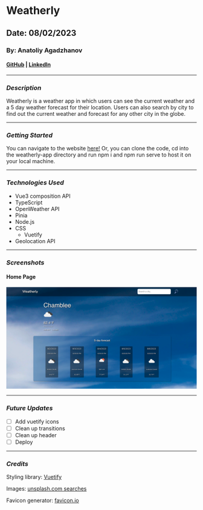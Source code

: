 # **Weatherly**
## **Date**: 08/02/2023
### **By**: Anatoliy Agadzhanov
#### [GitHub](https://github.com/yesanatoliy) | [LinkedIn](https://www.linkedin.com/in/anatoliy-agadzhanov-5a2a54173/) 
***
### ***Description***
Weatherly is a weather app in which users can see the current weather and a 5 day weather forecast for their location. Users can also search by city to find out the current weather and forecast for any other city in the globe.
***
### ***Getting Started***
You can navigate to the website [here!](https://a-weatherly-app.netlify.app/) Or, you can clone the code, cd into the weatherly-app directory and run npm i and npm run serve to host it on your local machine.

***
### ***Technologies Used***
* Vue3 composition API
* TypeScript
* OpenWeather API
* Pinia
* Node.js
* CSS
    * Vuetify
* Geolocation API


***
### ***Screenshots***
#### **Home Page**
![Home page](./weatherly-app/src/assets/weatherlyHome.png)

***
### ***Future Updates***
- [ ] Add vuetify icons
- [ ] Clean up transitions
- [ ] Clean up header
- [ ] Deploy

***

### ***Credits***

Styling library: [Vuetify](https://vuetifyjs.com/en/)

Images: [unsplash.com searches](https://unsplash.com)

Favicon generator: [favicon.io](https://favicon.io/)